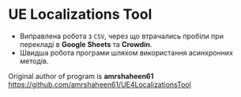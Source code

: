 # UE Localizations Tool

- Виправлена робота з `CSV`, через що втрачались пробіли при перекладі в **Google Sheets** та **Crowdin**.
- Швидша робота програми шляхом використання асинхронних методів.

Original author of program is **amrshaheen61**
https://github.com/amrshaheen61/UE4LocalizationsTool
